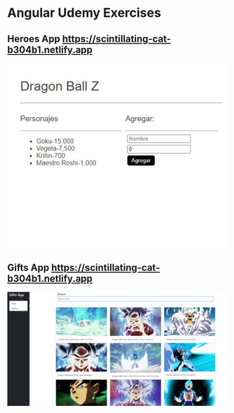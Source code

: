 # Angular Udemy Exercises 

## Heroes App  https://scintillating-cat-b304b1.netlify.app

<img src="./ex3/ex3/src/images/Heroes-App.JPG" width="750"/>

## Gifts App  https://scintillating-cat-b304b1.netlify.app

<img src="./giftsApp/src/images/gifts-app.JPG" width="750"/>
